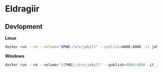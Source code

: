 # Eldragiir

## Devlopment

**Linux**

```bash
docker run --rm --volume="$PWD:/srv/jekyll" --publish=4000:4000 -it jekyll/jekyll:3.8 jekyll serve --incremental --watch --force_polling
```

**Windows**

```powershell
docker run --rm --volume="${PWD}:/srv/jekyll" --publish=4000:4000 -it jekyll/jekyll:3.8 jekyll serve --incremental --watch --force_polling
```
